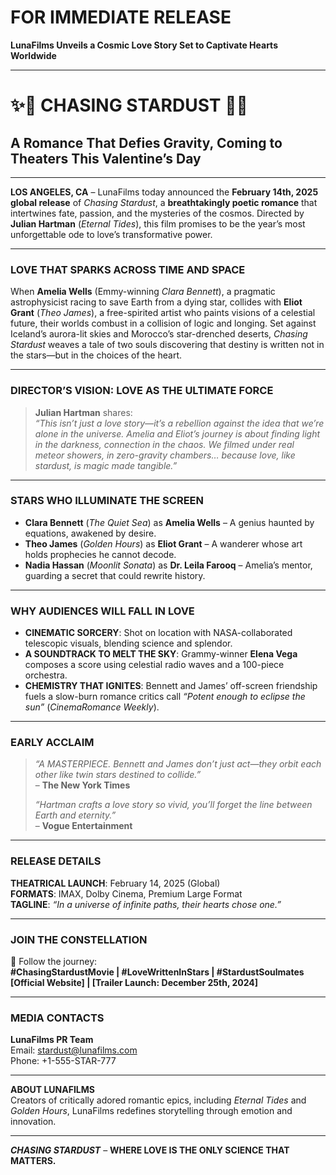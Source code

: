 # FOR IMMEDIATE RELEASE  
**LunaFilms Unveils a Cosmic Love Story Set to Captivate Hearts Worldwide**  

---

# ✨🌠 **CHASING STARDUST** 🌠✨  
## **A Romance That Defies Gravity, Coming to Theaters This Valentine’s Day**  

---

**LOS ANGELES, CA** – LunaFilms today announced the **February 14th, 2025 global release** of *Chasing Stardust*, a **breathtakingly poetic romance** that intertwines fate, passion, and the mysteries of the cosmos. Directed by **Julian Hartman** (*Eternal Tides*), this film promises to be the year’s most unforgettable ode to love’s transformative power.  

---

### **LOVE THAT SPARKS ACROSS TIME AND SPACE**  

When **Amelia Wells** (Emmy-winning *Clara Bennett*), a pragmatic astrophysicist racing to save Earth from a dying star, collides with **Eliot Grant** (*Theo James*), a free-spirited artist who paints visions of a celestial future, their worlds combust in a collision of logic and longing. Set against Iceland’s aurora-lit skies and Morocco’s star-drenched deserts, *Chasing Stardust* weaves a tale of two souls discovering that destiny is written not in the stars—but in the choices of the heart.  

---

### **DIRECTOR’S VISION: LOVE AS THE ULTIMATE FORCE**  
> **Julian Hartman** shares:  
> *“This isn’t just a love story—it’s a rebellion against the idea that we’re alone in the universe. Amelia and Eliot’s journey is about finding light in the darkness, connection in the chaos. We filmed under real meteor showers, in zero-gravity chambers… because love, like stardust, is magic made tangible.”*  

---

### **STARS WHO ILLUMINATE THE SCREEN**  
- **Clara Bennett** (*The Quiet Sea*) as **Amelia Wells** – A genius haunted by equations, awakened by desire.  
- **Theo James** (*Golden Hours*) as **Eliot Grant** – A wanderer whose art holds prophecies he cannot decode.  
- **Nadia Hassan** (*Moonlit Sonata*) as **Dr. Leila Farooq** – Amelia’s mentor, guarding a secret that could rewrite history.  

---

### **WHY AUDIENCES WILL FALL IN LOVE**  
- **CINEMATIC SORCERY**: Shot on location with NASA-collaborated telescopic visuals, blending science and splendor.  
- **A SOUNDTRACK TO MELT THE SKY**: Grammy-winner **Elena Vega** composes a score using celestial radio waves and a 100-piece orchestra.  
- **CHEMISTRY THAT IGNITES**: Bennett and James’ off-screen friendship fuels a slow-burn romance critics call *“Potent enough to eclipse the sun”* (*CinemaRomance Weekly*).  

---

### **EARLY ACCLAIM**  
> *“A MASTERPIECE. Bennett and James don’t just act—they orbit each other like twin stars destined to collide.”*  
> – **The New York Times**  
>  
> *“Hartman crafts a love story so vivid, you’ll forget the line between Earth and eternity.”*  
> – **Vogue Entertainment**  

---

### **RELEASE DETAILS**  
**THEATRICAL LAUNCH**: February 14, 2025 (Global)  
**FORMATS**: IMAX, Dolby Cinema, Premium Large Format  
**TAGLINE**: *“In a universe of infinite paths, their hearts chose one.”*  

---

### **JOIN THE CONSTELLATION**  
💫 Follow the journey:  
**#ChasingStardustMovie | #LoveWrittenInStars | #StardustSoulmates**  
**[Official Website] | [Trailer Launch: December 25th, 2024]**  

---

### **MEDIA CONTACTS**  
**LunaFilms PR Team**  
Email: stardust@lunafilms.com  
Phone: +1-555-STAR-777  

---

**ABOUT LUNAFILMS**  
Creators of critically adored romantic epics, including *Eternal Tides* and *Golden Hours*, LunaFilms redefines storytelling through emotion and innovation.  

---  

***CHASING STARDUST*** – **WHERE LOVE IS THE ONLY SCIENCE THAT MATTERS.** 